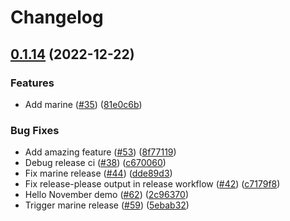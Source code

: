 # Changelog

## [0.1.14](https://github.com/fluencelabs/release-flow-demo/compare/v0.1.13...v0.1.14) (2022-12-22)


### Features

* Add marine ([#35](https://github.com/fluencelabs/release-flow-demo/issues/35)) ([81e0c6b](https://github.com/fluencelabs/release-flow-demo/commit/81e0c6b516205e346950556716a099e3d56c3e4d))


### Bug Fixes

* Add amazing feature ([#53](https://github.com/fluencelabs/release-flow-demo/issues/53)) ([8f77119](https://github.com/fluencelabs/release-flow-demo/commit/8f7711921400eaae752aecad23b95806850d2f79))
* Debug release ci ([#38](https://github.com/fluencelabs/release-flow-demo/issues/38)) ([c670060](https://github.com/fluencelabs/release-flow-demo/commit/c67006098f605f9e41e17a68a290ecaed07d33e9))
* Fix marine release ([#44](https://github.com/fluencelabs/release-flow-demo/issues/44)) ([dde89d3](https://github.com/fluencelabs/release-flow-demo/commit/dde89d3d63b4d886163f0470fd3c1e413f61fe55))
* Fix release-please output in release workflow ([#42](https://github.com/fluencelabs/release-flow-demo/issues/42)) ([c7179f8](https://github.com/fluencelabs/release-flow-demo/commit/c7179f87375b00984d125f1f20af082ee4ca3b95))
* Hello November demo ([#62](https://github.com/fluencelabs/release-flow-demo/issues/62)) ([2c96370](https://github.com/fluencelabs/release-flow-demo/commit/2c9637080bc86b6e91347630ce8a3ad7fb20422a))
* Trigger marine release ([#59](https://github.com/fluencelabs/release-flow-demo/issues/59)) ([5ebab32](https://github.com/fluencelabs/release-flow-demo/commit/5ebab3249f6637d0b82c9715111262d937fefbbb))
